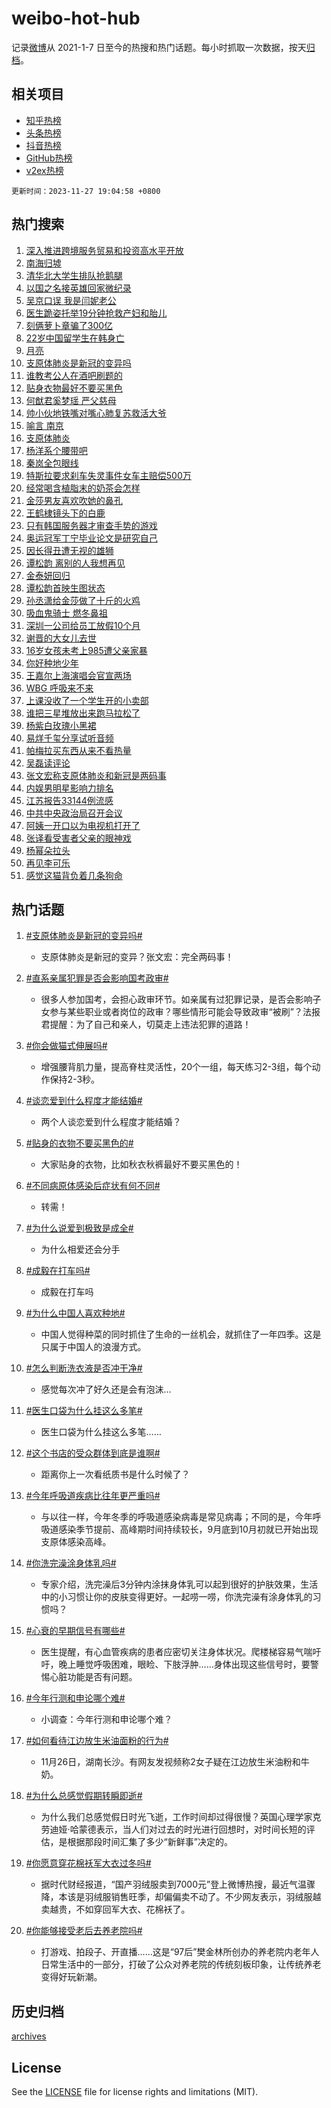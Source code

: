 # weibo-hot-hub

记录[微博](https://www.weibo.com)从 2021-1-7 日至今的热搜和热门话题。每小时抓取一次数据，按天[归档](archives)。

## 相关项目

- [知乎热榜](https://github.com/lonnyzhang423/zhihu-hot-hub)
- [头条热榜](https://github.com/lonnyzhang423/toutiao-hot-hub)
- [抖音热榜](https://github.com/lonnyzhang423/douyin-hot-hub)
- [GitHub热榜](https://github.com/lonnyzhang423/github-hot-hub)
- [v2ex热榜](https://github.com/lonnyzhang423/v2ex-hot-hub)


`更新时间：2023-11-27 19:04:58 +0800`

## 热门搜索

1. [深入推进跨境服务贸易和投资高水平开放](https://m.weibo.cn/search?containerid=100103type%3D1%26t%3D10%26q%3D%23%E6%B7%B1%E5%85%A5%E6%8E%A8%E8%BF%9B%E8%B7%A8%E5%A2%83%E6%9C%8D%E5%8A%A1%E8%B4%B8%E6%98%93%E5%92%8C%E6%8A%95%E8%B5%84%E9%AB%98%E6%B0%B4%E5%B9%B3%E5%BC%80%E6%94%BE%23&stream_entry_id=51&isnewpage=1&extparam=seat%3D1%26pos%3D0%26cate%3D10103%26dgr%3D0%26q%3D%2523%25E6%25B7%25B1%25E5%2585%25A5%25E6%258E%25A8%25E8%25BF%259B%25E8%25B7%25A8%25E5%25A2%2583%25E6%259C%258D%25E5%258A%25A1%25E8%25B4%25B8%25E6%2598%2593%25E5%2592%258C%25E6%258A%2595%25E8%25B5%2584%25E9%25AB%2598%25E6%25B0%25B4%25E5%25B9%25B3%25E5%25BC%2580%25E6%2594%25BE%2523%26stream_entry_id%3D51%26filter_type%3Drealtimehot%26c_type%3D51%26display_time%3D1701083096%26pre_seqid%3D1701083096650032177131)
1. [南海归墟](https://m.weibo.cn/search?containerid=100103type%3D1%26t%3D10%26q%3D%E5%8D%97%E6%B5%B7%E5%BD%92%E5%A2%9F&stream_entry_id=31&isnewpage=1&extparam=seat%3D1%26lcate%3D5001%26band_rank%3D1%26q%3D%25E5%258D%2597%25E6%25B5%25B7%25E5%25BD%2592%25E5%25A2%259F%26c_type%3D31%26pos%3D0%26cate%3D5001%26dgr%3D0%26flag%3D1%26stream_entry_id%3D31%26filter_type%3Drealtimehot%26realpos%3D1%26display_time%3D1701083096%26pre_seqid%3D1701083096650032177131)
1. [清华北大学生排队抢鹅腿](https://m.weibo.cn/search?containerid=100103type%3D1%26t%3D10%26q%3D%23%E6%B8%85%E5%8D%8E%E5%8C%97%E5%A4%A7%E5%AD%A6%E7%94%9F%E6%8E%92%E9%98%9F%E6%8A%A2%E9%B9%85%E8%85%BF%23&stream_entry_id=31&isnewpage=1&extparam=seat%3D1%26lcate%3D5001%26band_rank%3D2%26q%3D%2523%25E6%25B8%2585%25E5%258D%258E%25E5%258C%2597%25E5%25A4%25A7%25E5%25AD%25A6%25E7%2594%259F%25E6%258E%2592%25E9%2598%259F%25E6%258A%25A2%25E9%25B9%2585%25E8%2585%25BF%2523%26c_type%3D31%26pos%3D1%26cate%3D5001%26dgr%3D0%26flag%3D32768%26stream_entry_id%3D31%26filter_type%3Drealtimehot%26realpos%3D2%26display_time%3D1701083096%26pre_seqid%3D1701083096650032177131)
1. [以国之名接英雄回家微纪录](https://m.weibo.cn/search?containerid=100103type%3D1%26t%3D10%26q%3D%23%E4%BB%A5%E5%9B%BD%E4%B9%8B%E5%90%8D%E6%8E%A5%E8%8B%B1%E9%9B%84%E5%9B%9E%E5%AE%B6%E5%BE%AE%E7%BA%AA%E5%BD%95%23&stream_entry_id=31&isnewpage=1&extparam=seat%3D1%26lcate%3D5001%26band_rank%3D3%26q%3D%2523%25E4%25BB%25A5%25E5%259B%25BD%25E4%25B9%258B%25E5%2590%258D%25E6%258E%25A5%25E8%258B%25B1%25E9%259B%2584%25E5%259B%259E%25E5%25AE%25B6%25E5%25BE%25AE%25E7%25BA%25AA%25E5%25BD%2595%2523%26c_type%3D31%26pos%3D2%26cate%3D5001%26dgr%3D0%26flag%3D0%26stream_entry_id%3D31%26filter_type%3Drealtimehot%26realpos%3D3%26display_time%3D1701083096%26pre_seqid%3D1701083096650032177131)
1. [吴京口误 我是闫妮老公](https://m.weibo.cn/search?containerid=100103type%3D1%26t%3D10%26q%3D%E5%90%B4%E4%BA%AC%E5%8F%A3%E8%AF%AF+%E6%88%91%E6%98%AF%E9%97%AB%E5%A6%AE%E8%80%81%E5%85%AC&stream_entry_id=31&isnewpage=1&extparam=seat%3D1%26lcate%3D5001%26band_rank%3D4%26q%3D%25E5%2590%25B4%25E4%25BA%25AC%25E5%258F%25A3%25E8%25AF%25AF%2520%25E6%2588%2591%25E6%2598%25AF%25E9%2597%25AB%25E5%25A6%25AE%25E8%2580%2581%25E5%2585%25AC%26c_type%3D31%26pos%3D3%26cate%3D5001%26dgr%3D0%26flag%3D2%26stream_entry_id%3D31%26filter_type%3Drealtimehot%26realpos%3D4%26display_time%3D1701083096%26pre_seqid%3D1701083096650032177131)
1. [医生跪姿托举19分钟抢救产妇和胎儿](https://m.weibo.cn/search?containerid=100103type%3D1%26t%3D10%26q%3D%23%E5%8C%BB%E7%94%9F%E8%B7%AA%E5%A7%BF%E6%89%98%E4%B8%BE19%E5%88%86%E9%92%9F%E6%8A%A2%E6%95%91%E4%BA%A7%E5%A6%87%E5%92%8C%E8%83%8E%E5%84%BF%23&stream_entry_id=31&isnewpage=1&extparam=seat%3D1%26lcate%3D5001%26band_rank%3D5%26q%3D%2523%25E5%258C%25BB%25E7%2594%259F%25E8%25B7%25AA%25E5%25A7%25BF%25E6%2589%2598%25E4%25B8%25BE19%25E5%2588%2586%25E9%2592%259F%25E6%258A%25A2%25E6%2595%2591%25E4%25BA%25A7%25E5%25A6%2587%25E5%2592%258C%25E8%2583%258E%25E5%2584%25BF%2523%26c_type%3D31%26pos%3D4%26cate%3D5001%26dgr%3D0%26flag%3D32768%26stream_entry_id%3D31%26filter_type%3Drealtimehot%26realpos%3D5%26display_time%3D1701083096%26pre_seqid%3D1701083096650032177131)
1. [刻俩萝卜章骗了300亿](https://m.weibo.cn/search?containerid=100103type%3D1%26t%3D10%26q%3D%23%E5%88%BB%E4%BF%A9%E8%90%9D%E5%8D%9C%E7%AB%A0%E9%AA%97%E4%BA%86300%E4%BA%BF%23&stream_entry_id=31&isnewpage=1&extparam=seat%3D1%26lcate%3D5001%26band_rank%3D6%26q%3D%2523%25E5%2588%25BB%25E4%25BF%25A9%25E8%2590%259D%25E5%258D%259C%25E7%25AB%25A0%25E9%25AA%2597%25E4%25BA%2586300%25E4%25BA%25BF%2523%26c_type%3D31%26pos%3D5%26cate%3D5001%26dgr%3D0%26flag%3D1%26stream_entry_id%3D31%26filter_type%3Drealtimehot%26realpos%3D6%26display_time%3D1701083096%26pre_seqid%3D1701083096650032177131)
1. [22岁中国留学生在韩身亡](https://m.weibo.cn/search?containerid=100103type%3D1%26t%3D10%26q%3D%2322%E5%B2%81%E4%B8%AD%E5%9B%BD%E7%95%99%E5%AD%A6%E7%94%9F%E5%9C%A8%E9%9F%A9%E8%BA%AB%E4%BA%A1%23&stream_entry_id=31&isnewpage=1&extparam=seat%3D1%26lcate%3D5001%26band_rank%3D7%26q%3D%252322%25E5%25B2%2581%25E4%25B8%25AD%25E5%259B%25BD%25E7%2595%2599%25E5%25AD%25A6%25E7%2594%259F%25E5%259C%25A8%25E9%259F%25A9%25E8%25BA%25AB%25E4%25BA%25A1%2523%26c_type%3D31%26pos%3D6%26cate%3D5001%26dgr%3D0%26flag%3D1%26stream_entry_id%3D31%26filter_type%3Drealtimehot%26realpos%3D7%26display_time%3D1701083096%26pre_seqid%3D1701083096650032177131)
1. [月亮](https://m.weibo.cn/search?containerid=100103type%3D1%26t%3D10%26q%3D%E6%9C%88%E4%BA%AE&stream_entry_id=31&isnewpage=1&extparam=seat%3D1%26lcate%3D5001%26band_rank%3D8%26q%3D%25E6%259C%2588%25E4%25BA%25AE%26c_type%3D31%26pos%3D7%26cate%3D5001%26dgr%3D0%26flag%3D1%26stream_entry_id%3D31%26filter_type%3Drealtimehot%26realpos%3D8%26display_time%3D1701083096%26pre_seqid%3D1701083096650032177131)
1. [支原体肺炎是新冠的变异吗](https://m.weibo.cn/search?containerid=100103type%3D1%26t%3D10%26q%3D%23%E6%94%AF%E5%8E%9F%E4%BD%93%E8%82%BA%E7%82%8E%E6%98%AF%E6%96%B0%E5%86%A0%E7%9A%84%E5%8F%98%E5%BC%82%E5%90%97%23&stream_entry_id=31&isnewpage=1&extparam=seat%3D1%26lcate%3D5001%26band_rank%3D9%26q%3D%2523%25E6%2594%25AF%25E5%258E%259F%25E4%25BD%2593%25E8%2582%25BA%25E7%2582%258E%25E6%2598%25AF%25E6%2596%25B0%25E5%2586%25A0%25E7%259A%2584%25E5%258F%2598%25E5%25BC%2582%25E5%2590%2597%2523%26c_type%3D31%26pos%3D8%26cate%3D5001%26dgr%3D0%26flag%3D0%26stream_entry_id%3D31%26filter_type%3Drealtimehot%26realpos%3D9%26display_time%3D1701083096%26pre_seqid%3D1701083096650032177131)
1. [谁教考公人在酒吧刷题的](https://m.weibo.cn/search?containerid=100103type%3D1%26t%3D10%26q%3D%23%E8%B0%81%E6%95%99%E8%80%83%E5%85%AC%E4%BA%BA%E5%9C%A8%E9%85%92%E5%90%A7%E5%88%B7%E9%A2%98%E7%9A%84%23&stream_entry_id=31&isnewpage=1&extparam=seat%3D1%26lcate%3D5001%26band_rank%3D10%26q%3D%2523%25E8%25B0%2581%25E6%2595%2599%25E8%2580%2583%25E5%2585%25AC%25E4%25BA%25BA%25E5%259C%25A8%25E9%2585%2592%25E5%2590%25A7%25E5%2588%25B7%25E9%25A2%2598%25E7%259A%2584%2523%26c_type%3D31%26pos%3D9%26cate%3D5001%26dgr%3D0%26flag%3D0%26stream_entry_id%3D31%26filter_type%3Drealtimehot%26realpos%3D10%26display_time%3D1701083096%26pre_seqid%3D1701083096650032177131)
1. [贴身衣物最好不要买黑色](https://m.weibo.cn/search?containerid=100103type%3D1%26t%3D10%26q%3D%E8%B4%B4%E8%BA%AB%E8%A1%A3%E7%89%A9%E6%9C%80%E5%A5%BD%E4%B8%8D%E8%A6%81%E4%B9%B0%E9%BB%91%E8%89%B2&stream_entry_id=31&isnewpage=1&extparam=seat%3D1%26lcate%3D5001%26band_rank%3D11%26q%3D%25E8%25B4%25B4%25E8%25BA%25AB%25E8%25A1%25A3%25E7%2589%25A9%25E6%259C%2580%25E5%25A5%25BD%25E4%25B8%258D%25E8%25A6%2581%25E4%25B9%25B0%25E9%25BB%2591%25E8%2589%25B2%26c_type%3D31%26pos%3D10%26cate%3D5001%26dgr%3D0%26flag%3D2%26stream_entry_id%3D31%26filter_type%3Drealtimehot%26realpos%3D11%26display_time%3D1701083096%26pre_seqid%3D1701083096650032177131)
1. [何猷君奚梦瑶 严父慈母](https://m.weibo.cn/search?containerid=100103type%3D1%26t%3D10%26q%3D%E4%BD%95%E7%8C%B7%E5%90%9B%E5%A5%9A%E6%A2%A6%E7%91%B6+%E4%B8%A5%E7%88%B6%E6%85%88%E6%AF%8D&stream_entry_id=31&isnewpage=1&extparam=seat%3D1%26lcate%3D5001%26band_rank%3D12%26q%3D%25E4%25BD%2595%25E7%258C%25B7%25E5%2590%259B%25E5%25A5%259A%25E6%25A2%25A6%25E7%2591%25B6%2520%25E4%25B8%25A5%25E7%2588%25B6%25E6%2585%2588%25E6%25AF%258D%26c_type%3D31%26pos%3D11%26cate%3D5001%26dgr%3D0%26flag%3D1%26stream_entry_id%3D31%26filter_type%3Drealtimehot%26realpos%3D12%26display_time%3D1701083096%26pre_seqid%3D1701083096650032177131)
1. [帅小伙地铁嘴对嘴心肺复苏救活大爷](https://m.weibo.cn/search?containerid=100103type%3D1%26t%3D10%26q%3D%23%E5%B8%85%E5%B0%8F%E4%BC%99%E5%9C%B0%E9%93%81%E5%98%B4%E5%AF%B9%E5%98%B4%E5%BF%83%E8%82%BA%E5%A4%8D%E8%8B%8F%E6%95%91%E6%B4%BB%E5%A4%A7%E7%88%B7%23&stream_entry_id=31&isnewpage=1&extparam=seat%3D1%26lcate%3D5001%26band_rank%3D13%26q%3D%2523%25E5%25B8%2585%25E5%25B0%258F%25E4%25BC%2599%25E5%259C%25B0%25E9%2593%2581%25E5%2598%25B4%25E5%25AF%25B9%25E5%2598%25B4%25E5%25BF%2583%25E8%2582%25BA%25E5%25A4%258D%25E8%258B%258F%25E6%2595%2591%25E6%25B4%25BB%25E5%25A4%25A7%25E7%2588%25B7%2523%26c_type%3D31%26pos%3D12%26cate%3D5001%26dgr%3D0%26flag%3D32768%26stream_entry_id%3D31%26filter_type%3Drealtimehot%26realpos%3D13%26display_time%3D1701083096%26pre_seqid%3D1701083096650032177131)
1. [喻言 南京](https://m.weibo.cn/search?containerid=100103type%3D1%26t%3D10%26q%3D%E5%96%BB%E8%A8%80+%E5%8D%97%E4%BA%AC&stream_entry_id=31&isnewpage=1&extparam=seat%3D1%26lcate%3D5001%26band_rank%3D14%26q%3D%25E5%2596%25BB%25E8%25A8%2580%2520%25E5%258D%2597%25E4%25BA%25AC%26c_type%3D31%26pos%3D13%26cate%3D5001%26dgr%3D0%26flag%3D1%26stream_entry_id%3D31%26filter_type%3Drealtimehot%26realpos%3D14%26display_time%3D1701083096%26pre_seqid%3D1701083096650032177131)
1. [支原体肺炎](https://m.weibo.cn/search?containerid=100103type%3D1%26t%3D10%26q%3D%E6%94%AF%E5%8E%9F%E4%BD%93%E8%82%BA%E7%82%8E&stream_entry_id=31&isnewpage=1&extparam=seat%3D1%26lcate%3D5001%26band_rank%3D15%26q%3D%25E6%2594%25AF%25E5%258E%259F%25E4%25BD%2593%25E8%2582%25BA%25E7%2582%258E%26c_type%3D31%26pos%3D14%26cate%3D5001%26dgr%3D0%26flag%3D1%26stream_entry_id%3D31%26filter_type%3Drealtimehot%26realpos%3D15%26display_time%3D1701083096%26pre_seqid%3D1701083096650032177131)
1. [杨洋系个腰带吧](https://m.weibo.cn/search?containerid=100103type%3D1%26t%3D10%26q%3D%23%E6%9D%A8%E6%B4%8B%E7%B3%BB%E4%B8%AA%E8%85%B0%E5%B8%A6%E5%90%A7%23&stream_entry_id=31&isnewpage=1&extparam=seat%3D1%26lcate%3D5001%26band_rank%3D16%26q%3D%2523%25E6%259D%25A8%25E6%25B4%258B%25E7%25B3%25BB%25E4%25B8%25AA%25E8%2585%25B0%25E5%25B8%25A6%25E5%2590%25A7%2523%26c_type%3D31%26pos%3D15%26cate%3D5001%26dgr%3D0%26flag%3D1%26stream_entry_id%3D31%26filter_type%3Drealtimehot%26realpos%3D16%26display_time%3D1701083096%26pre_seqid%3D1701083096650032177131)
1. [秦岚全包眼线](https://m.weibo.cn/search?containerid=100103type%3D1%26t%3D10%26q%3D%23%E7%A7%A6%E5%B2%9A%E5%85%A8%E5%8C%85%E7%9C%BC%E7%BA%BF%23&stream_entry_id=31&isnewpage=1&extparam=seat%3D1%26lcate%3D5001%26band_rank%3D17%26q%3D%2523%25E7%25A7%25A6%25E5%25B2%259A%25E5%2585%25A8%25E5%258C%2585%25E7%259C%25BC%25E7%25BA%25BF%2523%26c_type%3D31%26pos%3D16%26cate%3D5001%26dgr%3D0%26flag%3D1%26stream_entry_id%3D31%26filter_type%3Drealtimehot%26realpos%3D17%26display_time%3D1701083096%26pre_seqid%3D1701083096650032177131)
1. [特斯拉要求刹车失灵事件女车主赔偿500万](https://m.weibo.cn/search?containerid=100103type%3D1%26t%3D10%26q%3D%23%E7%89%B9%E6%96%AF%E6%8B%89%E8%A6%81%E6%B1%82%E5%88%B9%E8%BD%A6%E5%A4%B1%E7%81%B5%E4%BA%8B%E4%BB%B6%E5%A5%B3%E8%BD%A6%E4%B8%BB%E8%B5%94%E5%81%BF500%E4%B8%87%23&stream_entry_id=31&isnewpage=1&extparam=seat%3D1%26lcate%3D5001%26band_rank%3D18%26q%3D%2523%25E7%2589%25B9%25E6%2596%25AF%25E6%258B%2589%25E8%25A6%2581%25E6%25B1%2582%25E5%2588%25B9%25E8%25BD%25A6%25E5%25A4%25B1%25E7%2581%25B5%25E4%25BA%258B%25E4%25BB%25B6%25E5%25A5%25B3%25E8%25BD%25A6%25E4%25B8%25BB%25E8%25B5%2594%25E5%2581%25BF500%25E4%25B8%2587%2523%26c_type%3D31%26pos%3D17%26cate%3D5001%26dgr%3D0%26flag%3D2%26stream_entry_id%3D31%26filter_type%3Drealtimehot%26realpos%3D18%26display_time%3D1701083096%26pre_seqid%3D1701083096650032177131)
1. [经常喝含植脂末的奶茶会怎样](https://m.weibo.cn/search?containerid=100103type%3D1%26t%3D10%26q%3D%23%E7%BB%8F%E5%B8%B8%E5%96%9D%E5%90%AB%E6%A4%8D%E8%84%82%E6%9C%AB%E7%9A%84%E5%A5%B6%E8%8C%B6%E4%BC%9A%E6%80%8E%E6%A0%B7%23&stream_entry_id=31&isnewpage=1&extparam=seat%3D1%26lcate%3D5001%26band_rank%3D19%26q%3D%2523%25E7%25BB%258F%25E5%25B8%25B8%25E5%2596%259D%25E5%2590%25AB%25E6%25A4%258D%25E8%2584%2582%25E6%259C%25AB%25E7%259A%2584%25E5%25A5%25B6%25E8%258C%25B6%25E4%25BC%259A%25E6%2580%258E%25E6%25A0%25B7%2523%26c_type%3D31%26pos%3D18%26cate%3D5001%26dgr%3D0%26flag%3D0%26stream_entry_id%3D31%26filter_type%3Drealtimehot%26realpos%3D19%26display_time%3D1701083096%26pre_seqid%3D1701083096650032177131)
1. [金莎男友喜欢吹她的鼻孔](https://m.weibo.cn/search?containerid=100103type%3D1%26t%3D10%26q%3D%E9%87%91%E8%8E%8E%E7%94%B7%E5%8F%8B%E5%96%9C%E6%AC%A2%E5%90%B9%E5%A5%B9%E7%9A%84%E9%BC%BB%E5%AD%94&stream_entry_id=31&isnewpage=1&extparam=seat%3D1%26lcate%3D5001%26band_rank%3D20%26q%3D%25E9%2587%2591%25E8%258E%258E%25E7%2594%25B7%25E5%258F%258B%25E5%2596%259C%25E6%25AC%25A2%25E5%2590%25B9%25E5%25A5%25B9%25E7%259A%2584%25E9%25BC%25BB%25E5%25AD%2594%26c_type%3D31%26pos%3D19%26cate%3D5001%26dgr%3D0%26flag%3D2%26stream_entry_id%3D31%26filter_type%3Drealtimehot%26realpos%3D20%26display_time%3D1701083096%26pre_seqid%3D1701083096650032177131)
1. [王鹤棣镜头下的白鹿](https://m.weibo.cn/search?containerid=100103type%3D1%26t%3D10%26q%3D%23%E7%8E%8B%E9%B9%A4%E6%A3%A3%E9%95%9C%E5%A4%B4%E4%B8%8B%E7%9A%84%E7%99%BD%E9%B9%BF%23&stream_entry_id=31&isnewpage=1&extparam=seat%3D1%26lcate%3D5001%26band_rank%3D21%26q%3D%2523%25E7%258E%258B%25E9%25B9%25A4%25E6%25A3%25A3%25E9%2595%259C%25E5%25A4%25B4%25E4%25B8%258B%25E7%259A%2584%25E7%2599%25BD%25E9%25B9%25BF%2523%26c_type%3D31%26pos%3D20%26cate%3D5001%26dgr%3D0%26flag%3D1%26stream_entry_id%3D31%26filter_type%3Drealtimehot%26realpos%3D21%26display_time%3D1701083096%26pre_seqid%3D1701083096650032177131)
1. [只有韩国服务器才审查手势的游戏](https://m.weibo.cn/search?containerid=100103type%3D1%26t%3D10%26q%3D%E5%8F%AA%E6%9C%89%E9%9F%A9%E5%9B%BD%E6%9C%8D%E5%8A%A1%E5%99%A8%E6%89%8D%E5%AE%A1%E6%9F%A5%E6%89%8B%E5%8A%BF%E7%9A%84%E6%B8%B8%E6%88%8F&stream_entry_id=31&isnewpage=1&extparam=seat%3D1%26lcate%3D5001%26band_rank%3D22%26q%3D%25E5%258F%25AA%25E6%259C%2589%25E9%259F%25A9%25E5%259B%25BD%25E6%259C%258D%25E5%258A%25A1%25E5%2599%25A8%25E6%2589%258D%25E5%25AE%25A1%25E6%259F%25A5%25E6%2589%258B%25E5%258A%25BF%25E7%259A%2584%25E6%25B8%25B8%25E6%2588%258F%26c_type%3D31%26pos%3D21%26cate%3D5001%26dgr%3D0%26flag%3D1%26stream_entry_id%3D31%26filter_type%3Drealtimehot%26realpos%3D22%26display_time%3D1701083096%26pre_seqid%3D1701083096650032177131)
1. [奥运冠军丁宁毕业论文是研究自己](https://m.weibo.cn/search?containerid=100103type%3D1%26t%3D10%26q%3D%23%E5%A5%A5%E8%BF%90%E5%86%A0%E5%86%9B%E4%B8%81%E5%AE%81%E6%AF%95%E4%B8%9A%E8%AE%BA%E6%96%87%E6%98%AF%E7%A0%94%E7%A9%B6%E8%87%AA%E5%B7%B1%23&stream_entry_id=31&isnewpage=1&extparam=seat%3D1%26lcate%3D5001%26band_rank%3D23%26q%3D%2523%25E5%25A5%25A5%25E8%25BF%2590%25E5%2586%25A0%25E5%2586%259B%25E4%25B8%2581%25E5%25AE%2581%25E6%25AF%2595%25E4%25B8%259A%25E8%25AE%25BA%25E6%2596%2587%25E6%2598%25AF%25E7%25A0%2594%25E7%25A9%25B6%25E8%2587%25AA%25E5%25B7%25B1%2523%26c_type%3D31%26pos%3D22%26cate%3D5001%26dgr%3D0%26flag%3D0%26stream_entry_id%3D31%26filter_type%3Drealtimehot%26realpos%3D23%26display_time%3D1701083096%26pre_seqid%3D1701083096650032177131)
1. [因长得丑遭无视的雄狮](https://m.weibo.cn/search?containerid=100103type%3D1%26t%3D10%26q%3D%E5%9B%A0%E9%95%BF%E5%BE%97%E4%B8%91%E9%81%AD%E6%97%A0%E8%A7%86%E7%9A%84%E9%9B%84%E7%8B%AE&stream_entry_id=31&isnewpage=1&extparam=seat%3D1%26lcate%3D5001%26band_rank%3D24%26q%3D%25E5%259B%25A0%25E9%2595%25BF%25E5%25BE%2597%25E4%25B8%2591%25E9%2581%25AD%25E6%2597%25A0%25E8%25A7%2586%25E7%259A%2584%25E9%259B%2584%25E7%258B%25AE%26c_type%3D31%26pos%3D23%26cate%3D5001%26dgr%3D0%26flag%3D1%26stream_entry_id%3D31%26filter_type%3Drealtimehot%26realpos%3D24%26display_time%3D1701083096%26pre_seqid%3D1701083096650032177131)
1. [谭松韵 离别的人我想再见](https://m.weibo.cn/search?containerid=100103type%3D1%26t%3D10%26q%3D%E8%B0%AD%E6%9D%BE%E9%9F%B5+%E7%A6%BB%E5%88%AB%E7%9A%84%E4%BA%BA%E6%88%91%E6%83%B3%E5%86%8D%E8%A7%81&stream_entry_id=31&isnewpage=1&extparam=seat%3D1%26lcate%3D5001%26band_rank%3D25%26q%3D%25E8%25B0%25AD%25E6%259D%25BE%25E9%259F%25B5%2520%25E7%25A6%25BB%25E5%2588%25AB%25E7%259A%2584%25E4%25BA%25BA%25E6%2588%2591%25E6%2583%25B3%25E5%2586%258D%25E8%25A7%2581%26c_type%3D31%26pos%3D24%26cate%3D5001%26dgr%3D0%26flag%3D1%26stream_entry_id%3D31%26filter_type%3Drealtimehot%26realpos%3D25%26display_time%3D1701083096%26pre_seqid%3D1701083096650032177131)
1. [金泰妍回归](https://m.weibo.cn/search?containerid=100103type%3D1%26t%3D10%26q%3D%E9%87%91%E6%B3%B0%E5%A6%8D%E5%9B%9E%E5%BD%92&stream_entry_id=31&isnewpage=1&extparam=seat%3D1%26lcate%3D5001%26band_rank%3D26%26q%3D%25E9%2587%2591%25E6%25B3%25B0%25E5%25A6%258D%25E5%259B%259E%25E5%25BD%2592%26c_type%3D31%26pos%3D25%26cate%3D5001%26dgr%3D0%26flag%3D0%26stream_entry_id%3D31%26filter_type%3Drealtimehot%26realpos%3D26%26display_time%3D1701083096%26pre_seqid%3D1701083096650032177131)
1. [谭松韵首映生图状态](https://m.weibo.cn/search?containerid=100103type%3D1%26t%3D10%26q%3D%23%E8%B0%AD%E6%9D%BE%E9%9F%B5%E9%A6%96%E6%98%A0%E7%94%9F%E5%9B%BE%E7%8A%B6%E6%80%81%23&stream_entry_id=31&isnewpage=1&extparam=seat%3D1%26lcate%3D5001%26dgr%3D0%26flag%3D0%26q%3D%2523%25E8%25B0%25AD%25E6%259D%25BE%25E9%259F%25B5%25E9%25A6%2596%25E6%2598%25A0%25E7%2594%259F%25E5%259B%25BE%25E7%258A%25B6%25E6%2580%2581%2523%26c_type%3D31%26pos%3D26%26adid%3D212565%26cate%3D5001%26band_rank%3D27%26stream_entry_id%3D31%26filter_type%3Drealtimehot%26realpos%3D27%26display_time%3D1701083096%26pre_seqid%3D1701083096650032177131)
1. [孙丞潇给金莎做了十斤的火鸡](https://m.weibo.cn/search?containerid=100103type%3D1%26t%3D10%26q%3D%E5%AD%99%E4%B8%9E%E6%BD%87%E7%BB%99%E9%87%91%E8%8E%8E%E5%81%9A%E4%BA%86%E5%8D%81%E6%96%A4%E7%9A%84%E7%81%AB%E9%B8%A1&stream_entry_id=31&isnewpage=1&extparam=seat%3D1%26lcate%3D5001%26band_rank%3D28%26q%3D%25E5%25AD%2599%25E4%25B8%259E%25E6%25BD%2587%25E7%25BB%2599%25E9%2587%2591%25E8%258E%258E%25E5%2581%259A%25E4%25BA%2586%25E5%258D%2581%25E6%2596%25A4%25E7%259A%2584%25E7%2581%25AB%25E9%25B8%25A1%26c_type%3D31%26pos%3D27%26cate%3D5001%26dgr%3D0%26flag%3D1%26stream_entry_id%3D31%26filter_type%3Drealtimehot%26realpos%3D28%26display_time%3D1701083096%26pre_seqid%3D1701083096650032177131)
1. [吸血鬼骑士 燃冬鼻祖](https://m.weibo.cn/search?containerid=100103type%3D1%26t%3D10%26q%3D%E5%90%B8%E8%A1%80%E9%AC%BC%E9%AA%91%E5%A3%AB+%E7%87%83%E5%86%AC%E9%BC%BB%E7%A5%96&stream_entry_id=31&isnewpage=1&extparam=seat%3D1%26lcate%3D5001%26band_rank%3D29%26q%3D%25E5%2590%25B8%25E8%25A1%2580%25E9%25AC%25BC%25E9%25AA%2591%25E5%25A3%25AB%2520%25E7%2587%2583%25E5%2586%25AC%25E9%25BC%25BB%25E7%25A5%2596%26c_type%3D31%26pos%3D28%26cate%3D5001%26dgr%3D0%26flag%3D1%26stream_entry_id%3D31%26filter_type%3Drealtimehot%26realpos%3D29%26display_time%3D1701083096%26pre_seqid%3D1701083096650032177131)
1. [深圳一公司给员工放假10个月](https://m.weibo.cn/search?containerid=100103type%3D1%26t%3D10%26q%3D%23%E6%B7%B1%E5%9C%B3%E4%B8%80%E5%85%AC%E5%8F%B8%E7%BB%99%E5%91%98%E5%B7%A5%E6%94%BE%E5%81%8710%E4%B8%AA%E6%9C%88%23&stream_entry_id=31&isnewpage=1&extparam=seat%3D1%26lcate%3D5001%26band_rank%3D30%26q%3D%2523%25E6%25B7%25B1%25E5%259C%25B3%25E4%25B8%2580%25E5%2585%25AC%25E5%258F%25B8%25E7%25BB%2599%25E5%2591%2598%25E5%25B7%25A5%25E6%2594%25BE%25E5%2581%258710%25E4%25B8%25AA%25E6%259C%2588%2523%26c_type%3D31%26pos%3D29%26cate%3D5001%26dgr%3D0%26flag%3D1%26stream_entry_id%3D31%26filter_type%3Drealtimehot%26realpos%3D30%26display_time%3D1701083096%26pre_seqid%3D1701083096650032177131)
1. [谢晋的大女儿去世](https://m.weibo.cn/search?containerid=100103type%3D1%26t%3D10%26q%3D%23%E8%B0%A2%E6%99%8B%E7%9A%84%E5%A4%A7%E5%A5%B3%E5%84%BF%E5%8E%BB%E4%B8%96%23&stream_entry_id=31&isnewpage=1&extparam=seat%3D1%26lcate%3D5001%26band_rank%3D31%26q%3D%2523%25E8%25B0%25A2%25E6%2599%258B%25E7%259A%2584%25E5%25A4%25A7%25E5%25A5%25B3%25E5%2584%25BF%25E5%258E%25BB%25E4%25B8%2596%2523%26c_type%3D31%26pos%3D30%26cate%3D5001%26dgr%3D0%26flag%3D0%26stream_entry_id%3D31%26filter_type%3Drealtimehot%26realpos%3D31%26display_time%3D1701083096%26pre_seqid%3D1701083096650032177131)
1. [16岁女孩未考上985遭父亲家暴](https://m.weibo.cn/search?containerid=100103type%3D1%26t%3D10%26q%3D%2316%E5%B2%81%E5%A5%B3%E5%AD%A9%E6%9C%AA%E8%80%83%E4%B8%8A985%E9%81%AD%E7%88%B6%E4%BA%B2%E5%AE%B6%E6%9A%B4%23&stream_entry_id=31&isnewpage=1&extparam=seat%3D1%26lcate%3D5001%26band_rank%3D32%26q%3D%252316%25E5%25B2%2581%25E5%25A5%25B3%25E5%25AD%25A9%25E6%259C%25AA%25E8%2580%2583%25E4%25B8%258A985%25E9%2581%25AD%25E7%2588%25B6%25E4%25BA%25B2%25E5%25AE%25B6%25E6%259A%25B4%2523%26c_type%3D31%26pos%3D31%26cate%3D5001%26dgr%3D0%26flag%3D0%26stream_entry_id%3D31%26filter_type%3Drealtimehot%26realpos%3D32%26display_time%3D1701083096%26pre_seqid%3D1701083096650032177131)
1. [你好种地少年](https://m.weibo.cn/search?containerid=100103type%3D1%26t%3D10%26q%3D%E4%BD%A0%E5%A5%BD%E7%A7%8D%E5%9C%B0%E5%B0%91%E5%B9%B4&stream_entry_id=31&isnewpage=1&extparam=seat%3D1%26lcate%3D5001%26band_rank%3D33%26q%3D%25E4%25BD%25A0%25E5%25A5%25BD%25E7%25A7%258D%25E5%259C%25B0%25E5%25B0%2591%25E5%25B9%25B4%26c_type%3D31%26pos%3D32%26cate%3D5001%26dgr%3D0%26flag%3D1%26stream_entry_id%3D31%26filter_type%3Drealtimehot%26realpos%3D33%26display_time%3D1701083096%26pre_seqid%3D1701083096650032177131)
1. [王嘉尔上海演唱会官宣两场](https://m.weibo.cn/search?containerid=100103type%3D1%26t%3D10%26q%3D%23%E7%8E%8B%E5%98%89%E5%B0%94%E4%B8%8A%E6%B5%B7%E6%BC%94%E5%94%B1%E4%BC%9A%E5%AE%98%E5%AE%A3%E4%B8%A4%E5%9C%BA%23&stream_entry_id=31&isnewpage=1&extparam=seat%3D1%26lcate%3D5001%26band_rank%3D34%26q%3D%2523%25E7%258E%258B%25E5%2598%2589%25E5%25B0%2594%25E4%25B8%258A%25E6%25B5%25B7%25E6%25BC%2594%25E5%2594%25B1%25E4%25BC%259A%25E5%25AE%2598%25E5%25AE%25A3%25E4%25B8%25A4%25E5%259C%25BA%2523%26c_type%3D31%26pos%3D33%26cate%3D5001%26dgr%3D0%26flag%3D1%26stream_entry_id%3D31%26filter_type%3Drealtimehot%26realpos%3D34%26display_time%3D1701083096%26pre_seqid%3D1701083096650032177131)
1. [WBG 呼吸来不来](https://m.weibo.cn/search?containerid=100103type%3D1%26t%3D10%26q%3DWBG+%E5%91%BC%E5%90%B8%E6%9D%A5%E4%B8%8D%E6%9D%A5&stream_entry_id=31&isnewpage=1&extparam=seat%3D1%26lcate%3D5001%26band_rank%3D35%26q%3DWBG%2520%25E5%2591%25BC%25E5%2590%25B8%25E6%259D%25A5%25E4%25B8%258D%25E6%259D%25A5%26c_type%3D31%26pos%3D34%26cate%3D5001%26dgr%3D0%26flag%3D0%26stream_entry_id%3D31%26filter_type%3Drealtimehot%26realpos%3D35%26display_time%3D1701083096%26pre_seqid%3D1701083096650032177131)
1. [上课没收了一个学生开的小卖部](https://m.weibo.cn/search?containerid=100103type%3D1%26t%3D10%26q%3D%E4%B8%8A%E8%AF%BE%E6%B2%A1%E6%94%B6%E4%BA%86%E4%B8%80%E4%B8%AA%E5%AD%A6%E7%94%9F%E5%BC%80%E7%9A%84%E5%B0%8F%E5%8D%96%E9%83%A8&stream_entry_id=31&isnewpage=1&extparam=seat%3D1%26lcate%3D5001%26band_rank%3D36%26q%3D%25E4%25B8%258A%25E8%25AF%25BE%25E6%25B2%25A1%25E6%2594%25B6%25E4%25BA%2586%25E4%25B8%2580%25E4%25B8%25AA%25E5%25AD%25A6%25E7%2594%259F%25E5%25BC%2580%25E7%259A%2584%25E5%25B0%258F%25E5%258D%2596%25E9%2583%25A8%26c_type%3D31%26pos%3D35%26cate%3D5001%26dgr%3D0%26flag%3D1%26stream_entry_id%3D31%26filter_type%3Drealtimehot%26realpos%3D36%26display_time%3D1701083096%26pre_seqid%3D1701083096650032177131)
1. [谁把三星堆放出来跑马拉松了](https://m.weibo.cn/search?containerid=100103type%3D1%26t%3D10%26q%3D%23%E8%B0%81%E6%8A%8A%E4%B8%89%E6%98%9F%E5%A0%86%E6%94%BE%E5%87%BA%E6%9D%A5%E8%B7%91%E9%A9%AC%E6%8B%89%E6%9D%BE%E4%BA%86%23&stream_entry_id=31&isnewpage=1&extparam=seat%3D1%26lcate%3D5001%26band_rank%3D37%26q%3D%2523%25E8%25B0%2581%25E6%258A%258A%25E4%25B8%2589%25E6%2598%259F%25E5%25A0%2586%25E6%2594%25BE%25E5%2587%25BA%25E6%259D%25A5%25E8%25B7%2591%25E9%25A9%25AC%25E6%258B%2589%25E6%259D%25BE%25E4%25BA%2586%2523%26c_type%3D31%26pos%3D36%26cate%3D5001%26dgr%3D0%26flag%3D0%26stream_entry_id%3D31%26filter_type%3Drealtimehot%26realpos%3D37%26display_time%3D1701083096%26pre_seqid%3D1701083096650032177131)
1. [杨紫白玫瑰小黑裙](https://m.weibo.cn/search?containerid=100103type%3D1%26t%3D10%26q%3D%23%E6%9D%A8%E7%B4%AB%E7%99%BD%E7%8E%AB%E7%91%B0%E5%B0%8F%E9%BB%91%E8%A3%99%23&stream_entry_id=31&isnewpage=1&extparam=seat%3D1%26lcate%3D5001%26band_rank%3D38%26q%3D%2523%25E6%259D%25A8%25E7%25B4%25AB%25E7%2599%25BD%25E7%258E%25AB%25E7%2591%25B0%25E5%25B0%258F%25E9%25BB%2591%25E8%25A3%2599%2523%26c_type%3D31%26pos%3D37%26cate%3D5001%26dgr%3D0%26flag%3D0%26stream_entry_id%3D31%26filter_type%3Drealtimehot%26realpos%3D38%26display_time%3D1701083096%26pre_seqid%3D1701083096650032177131)
1. [易烊千玺分享试听音频](https://m.weibo.cn/search?containerid=100103type%3D1%26t%3D10%26q%3D%23%E6%98%93%E7%83%8A%E5%8D%83%E7%8E%BA%E5%88%86%E4%BA%AB%E8%AF%95%E5%90%AC%E9%9F%B3%E9%A2%91%23&stream_entry_id=31&isnewpage=1&extparam=seat%3D1%26lcate%3D5001%26band_rank%3D39%26q%3D%2523%25E6%2598%2593%25E7%2583%258A%25E5%258D%2583%25E7%258E%25BA%25E5%2588%2586%25E4%25BA%25AB%25E8%25AF%2595%25E5%2590%25AC%25E9%259F%25B3%25E9%25A2%2591%2523%26c_type%3D31%26pos%3D38%26cate%3D5001%26dgr%3D0%26flag%3D0%26stream_entry_id%3D31%26filter_type%3Drealtimehot%26realpos%3D39%26display_time%3D1701083096%26pre_seqid%3D1701083096650032177131)
1. [帕梅拉买东西从来不看热量](https://m.weibo.cn/search?containerid=100103type%3D1%26t%3D10%26q%3D%23%E5%B8%95%E6%A2%85%E6%8B%89%E4%B9%B0%E4%B8%9C%E8%A5%BF%E4%BB%8E%E6%9D%A5%E4%B8%8D%E7%9C%8B%E7%83%AD%E9%87%8F%23&stream_entry_id=31&isnewpage=1&extparam=seat%3D1%26lcate%3D5001%26band_rank%3D40%26q%3D%2523%25E5%25B8%2595%25E6%25A2%2585%25E6%258B%2589%25E4%25B9%25B0%25E4%25B8%259C%25E8%25A5%25BF%25E4%25BB%258E%25E6%259D%25A5%25E4%25B8%258D%25E7%259C%258B%25E7%2583%25AD%25E9%2587%258F%2523%26c_type%3D31%26pos%3D39%26cate%3D5001%26dgr%3D0%26flag%3D0%26stream_entry_id%3D31%26filter_type%3Drealtimehot%26realpos%3D40%26display_time%3D1701083096%26pre_seqid%3D1701083096650032177131)
1. [吴磊读评论](https://m.weibo.cn/search?containerid=100103type%3D1%26t%3D10%26q%3D%E5%90%B4%E7%A3%8A%E8%AF%BB%E8%AF%84%E8%AE%BA&stream_entry_id=31&isnewpage=1&extparam=seat%3D1%26lcate%3D5001%26band_rank%3D41%26q%3D%25E5%2590%25B4%25E7%25A3%258A%25E8%25AF%25BB%25E8%25AF%2584%25E8%25AE%25BA%26c_type%3D31%26pos%3D40%26cate%3D5001%26dgr%3D0%26flag%3D1%26stream_entry_id%3D31%26filter_type%3Drealtimehot%26realpos%3D41%26display_time%3D1701083096%26pre_seqid%3D1701083096650032177131)
1. [张文宏称支原体肺炎和新冠是两码事](https://m.weibo.cn/search?containerid=100103type%3D1%26t%3D10%26q%3D%23%E5%BC%A0%E6%96%87%E5%AE%8F%E7%A7%B0%E6%94%AF%E5%8E%9F%E4%BD%93%E8%82%BA%E7%82%8E%E5%92%8C%E6%96%B0%E5%86%A0%E6%98%AF%E4%B8%A4%E7%A0%81%E4%BA%8B%23&stream_entry_id=31&isnewpage=1&extparam=seat%3D1%26lcate%3D5001%26band_rank%3D42%26q%3D%2523%25E5%25BC%25A0%25E6%2596%2587%25E5%25AE%258F%25E7%25A7%25B0%25E6%2594%25AF%25E5%258E%259F%25E4%25BD%2593%25E8%2582%25BA%25E7%2582%258E%25E5%2592%258C%25E6%2596%25B0%25E5%2586%25A0%25E6%2598%25AF%25E4%25B8%25A4%25E7%25A0%2581%25E4%25BA%258B%2523%26c_type%3D31%26pos%3D41%26cate%3D5001%26dgr%3D0%26flag%3D0%26stream_entry_id%3D31%26filter_type%3Drealtimehot%26realpos%3D42%26display_time%3D1701083096%26pre_seqid%3D1701083096650032177131)
1. [内娱男明星影响力排名](https://m.weibo.cn/search?containerid=100103type%3D1%26t%3D10%26q%3D%23%E5%86%85%E5%A8%B1%E7%94%B7%E6%98%8E%E6%98%9F%E5%BD%B1%E5%93%8D%E5%8A%9B%E6%8E%92%E5%90%8D%23&stream_entry_id=31&isnewpage=1&extparam=seat%3D1%26lcate%3D5001%26band_rank%3D43%26q%3D%2523%25E5%2586%2585%25E5%25A8%25B1%25E7%2594%25B7%25E6%2598%258E%25E6%2598%259F%25E5%25BD%25B1%25E5%2593%258D%25E5%258A%259B%25E6%258E%2592%25E5%2590%258D%2523%26c_type%3D31%26pos%3D42%26cate%3D5001%26dgr%3D0%26flag%3D0%26stream_entry_id%3D31%26filter_type%3Drealtimehot%26realpos%3D43%26display_time%3D1701083096%26pre_seqid%3D1701083096650032177131)
1. [江苏报告33144例流感](https://m.weibo.cn/search?containerid=100103type%3D1%26t%3D10%26q%3D%23%E6%B1%9F%E8%8B%8F%E6%8A%A5%E5%91%8A33144%E4%BE%8B%E6%B5%81%E6%84%9F%23&stream_entry_id=31&isnewpage=1&extparam=seat%3D1%26lcate%3D5001%26band_rank%3D44%26q%3D%2523%25E6%25B1%259F%25E8%258B%258F%25E6%258A%25A5%25E5%2591%258A33144%25E4%25BE%258B%25E6%25B5%2581%25E6%2584%259F%2523%26c_type%3D31%26pos%3D43%26cate%3D5001%26dgr%3D0%26flag%3D0%26stream_entry_id%3D31%26filter_type%3Drealtimehot%26realpos%3D44%26display_time%3D1701083096%26pre_seqid%3D1701083096650032177131)
1. [中共中央政治局召开会议](https://m.weibo.cn/search?containerid=100103type%3D1%26t%3D10%26q%3D%23%E4%B8%AD%E5%85%B1%E4%B8%AD%E5%A4%AE%E6%94%BF%E6%B2%BB%E5%B1%80%E5%8F%AC%E5%BC%80%E4%BC%9A%E8%AE%AE%23&stream_entry_id=31&isnewpage=1&extparam=seat%3D1%26lcate%3D5001%26band_rank%3D45%26q%3D%2523%25E4%25B8%25AD%25E5%2585%25B1%25E4%25B8%25AD%25E5%25A4%25AE%25E6%2594%25BF%25E6%25B2%25BB%25E5%25B1%2580%25E5%258F%25AC%25E5%25BC%2580%25E4%25BC%259A%25E8%25AE%25AE%2523%26c_type%3D31%26pos%3D44%26cate%3D5001%26dgr%3D0%26flag%3D0%26stream_entry_id%3D31%26filter_type%3Drealtimehot%26realpos%3D45%26display_time%3D1701083096%26pre_seqid%3D1701083096650032177131)
1. [阿姨一开口以为电视机打开了](https://m.weibo.cn/search?containerid=100103type%3D1%26t%3D10%26q%3D%E9%98%BF%E5%A7%A8%E4%B8%80%E5%BC%80%E5%8F%A3%E4%BB%A5%E4%B8%BA%E7%94%B5%E8%A7%86%E6%9C%BA%E6%89%93%E5%BC%80%E4%BA%86&stream_entry_id=31&isnewpage=1&extparam=seat%3D1%26lcate%3D5001%26band_rank%3D46%26q%3D%25E9%2598%25BF%25E5%25A7%25A8%25E4%25B8%2580%25E5%25BC%2580%25E5%258F%25A3%25E4%25BB%25A5%25E4%25B8%25BA%25E7%2594%25B5%25E8%25A7%2586%25E6%259C%25BA%25E6%2589%2593%25E5%25BC%2580%25E4%25BA%2586%26c_type%3D31%26pos%3D45%26cate%3D5001%26dgr%3D0%26flag%3D0%26stream_entry_id%3D31%26filter_type%3Drealtimehot%26realpos%3D46%26display_time%3D1701083096%26pre_seqid%3D1701083096650032177131)
1. [张译看受害者父亲的眼神戏](https://m.weibo.cn/search?containerid=100103type%3D1%26t%3D10%26q%3D%E5%BC%A0%E8%AF%91%E7%9C%8B%E5%8F%97%E5%AE%B3%E8%80%85%E7%88%B6%E4%BA%B2%E7%9A%84%E7%9C%BC%E7%A5%9E%E6%88%8F&stream_entry_id=31&isnewpage=1&extparam=seat%3D1%26lcate%3D5001%26band_rank%3D47%26q%3D%25E5%25BC%25A0%25E8%25AF%2591%25E7%259C%258B%25E5%258F%2597%25E5%25AE%25B3%25E8%2580%2585%25E7%2588%25B6%25E4%25BA%25B2%25E7%259A%2584%25E7%259C%25BC%25E7%25A5%259E%25E6%2588%258F%26c_type%3D31%26pos%3D46%26cate%3D5001%26dgr%3D0%26flag%3D1%26stream_entry_id%3D31%26filter_type%3Drealtimehot%26realpos%3D47%26display_time%3D1701083096%26pre_seqid%3D1701083096650032177131)
1. [杨幂朵拉头](https://m.weibo.cn/search?containerid=100103type%3D1%26t%3D10%26q%3D%23%E6%9D%A8%E5%B9%82%E6%9C%B5%E6%8B%89%E5%A4%B4%23&stream_entry_id=31&isnewpage=1&extparam=seat%3D1%26lcate%3D5001%26band_rank%3D48%26q%3D%2523%25E6%259D%25A8%25E5%25B9%2582%25E6%259C%25B5%25E6%258B%2589%25E5%25A4%25B4%2523%26c_type%3D31%26pos%3D47%26cate%3D5001%26dgr%3D0%26flag%3D0%26stream_entry_id%3D31%26filter_type%3Drealtimehot%26realpos%3D48%26display_time%3D1701083096%26pre_seqid%3D1701083096650032177131)
1. [再见李可乐](https://m.weibo.cn/search?containerid=100103type%3D1%26t%3D10%26q%3D%E5%86%8D%E8%A7%81%E6%9D%8E%E5%8F%AF%E4%B9%90&stream_entry_id=31&isnewpage=1&extparam=seat%3D1%26lcate%3D5001%26band_rank%3D49%26q%3D%25E5%2586%258D%25E8%25A7%2581%25E6%259D%258E%25E5%258F%25AF%25E4%25B9%2590%26c_type%3D31%26pos%3D48%26cate%3D5001%26dgr%3D0%26flag%3D1%26stream_entry_id%3D31%26filter_type%3Drealtimehot%26realpos%3D49%26display_time%3D1701083096%26pre_seqid%3D1701083096650032177131)
1. [感觉这猫背负着几条狗命](https://m.weibo.cn/search?containerid=100103type%3D1%26t%3D10%26q%3D%23%E6%84%9F%E8%A7%89%E8%BF%99%E7%8C%AB%E8%83%8C%E8%B4%9F%E7%9D%80%E5%87%A0%E6%9D%A1%E7%8B%97%E5%91%BD%23&stream_entry_id=31&isnewpage=1&extparam=seat%3D1%26lcate%3D5001%26band_rank%3D50%26q%3D%2523%25E6%2584%259F%25E8%25A7%2589%25E8%25BF%2599%25E7%258C%25AB%25E8%2583%258C%25E8%25B4%259F%25E7%259D%2580%25E5%2587%25A0%25E6%259D%25A1%25E7%258B%2597%25E5%2591%25BD%2523%26c_type%3D31%26pos%3D49%26cate%3D5001%26dgr%3D0%26flag%3D1%26stream_entry_id%3D31%26filter_type%3Drealtimehot%26realpos%3D50%26display_time%3D1701083096%26pre_seqid%3D1701083096650032177131)

## 热门话题

1. [#支原体肺炎是新冠的变异吗#](https://m.weibo.cn/search?containerid=231522type%3D1%26t%3D10%26q%3D%23%E6%94%AF%E5%8E%9F%E4%BD%93%E8%82%BA%E7%82%8E%E6%98%AF%E6%96%B0%E5%86%A0%E7%9A%84%E5%8F%98%E5%BC%82%E5%90%97%23&stream_entry_id=128&isnewpage=1&extparam=seat%3D1%26lcate%3D5004%26c_type%3D128%26cate%3D5004%26pos%3D1-0-0%26unitid%3D1701075441738%26dgr%3D0%26display_time%3D1701083097%26pre_seqid%3D1701083097890016639153)
    - 支原体肺炎是新冠的变异？张文宏：完全两码事！

1. [#直系亲属犯罪是否会影响国考政审#](https://m.weibo.cn/search?containerid=231522type%3D1%26t%3D10%26q%3D%23%E7%9B%B4%E7%B3%BB%E4%BA%B2%E5%B1%9E%E7%8A%AF%E7%BD%AA%E6%98%AF%E5%90%A6%E4%BC%9A%E5%BD%B1%E5%93%8D%E5%9B%BD%E8%80%83%E6%94%BF%E5%AE%A1%23&stream_entry_id=128&isnewpage=1&extparam=seat%3D1%26lcate%3D5004%26c_type%3D128%26cate%3D5004%26pos%3D1-0-1%26unitid%3D1701004325824%26dgr%3D0%26display_time%3D1701083097%26pre_seqid%3D1701083097890016639153)
    - 很多人参加国考，会担心政审环节。如亲属有过犯罪记录，是否会影响子女参与某些职业或者岗位的政审？哪些情形可能会导致政审“被刷”？法报君提醒：为了自己和亲人，切莫走上违法犯罪的道路！

1. [#你会做猫式伸展吗#](https://m.weibo.cn/search?containerid=231522type%3D1%26t%3D10%26q%3D%23%E4%BD%A0%E4%BC%9A%E5%81%9A%E7%8C%AB%E5%BC%8F%E4%BC%B8%E5%B1%95%E5%90%97%23&stream_entry_id=128&isnewpage=1&extparam=seat%3D1%26lcate%3D5004%26c_type%3D128%26cate%3D5004%26pos%3D1-0-2%26unitid%3D1701072438592%26dgr%3D0%26display_time%3D1701083097%26pre_seqid%3D1701083097890016639153)
    - 增强腰背肌力量，提高脊柱灵活性，20个一组，每天练习2-3组，每个动作保持2-3秒。

1. [#谈恋爱到什么程度才能结婚#](https://m.weibo.cn/search?containerid=231522type%3D1%26t%3D10%26q%3D%23%E8%B0%88%E6%81%8B%E7%88%B1%E5%88%B0%E4%BB%80%E4%B9%88%E7%A8%8B%E5%BA%A6%E6%89%8D%E8%83%BD%E7%BB%93%E5%A9%9A%23&stream_entry_id=128&isnewpage=1&extparam=seat%3D1%26lcate%3D5004%26c_type%3D128%26cate%3D5004%26pos%3D1-0-3%26unitid%3D1701061668043%26dgr%3D0%26display_time%3D1701083097%26pre_seqid%3D1701083097890016639153)
    - 两个人谈恋爱到什么程度才能结婚？

1. [#贴身的衣物不要买黑色的#](https://m.weibo.cn/search?containerid=231522type%3D1%26t%3D10%26q%3D%23%E8%B4%B4%E8%BA%AB%E7%9A%84%E8%A1%A3%E7%89%A9%E4%B8%8D%E8%A6%81%E4%B9%B0%E9%BB%91%E8%89%B2%E7%9A%84%23&stream_entry_id=128&isnewpage=1&extparam=seat%3D1%26lcate%3D5004%26c_type%3D128%26cate%3D5004%26pos%3D1-0-4%26unitid%3D1701075142307%26dgr%3D0%26display_time%3D1701083097%26pre_seqid%3D1701083097890016639153)
    - 大家贴身的衣物，比如秋衣秋裤最好不要买黑色的！

1. [#不同病原体感染后症状有何不同#](https://m.weibo.cn/search?containerid=231522type%3D1%26t%3D10%26q%3D%23%E4%B8%8D%E5%90%8C%E7%97%85%E5%8E%9F%E4%BD%93%E6%84%9F%E6%9F%93%E5%90%8E%E7%97%87%E7%8A%B6%E6%9C%89%E4%BD%95%E4%B8%8D%E5%90%8C%23&stream_entry_id=128&isnewpage=1&extparam=seat%3D1%26lcate%3D5004%26c_type%3D128%26cate%3D5004%26pos%3D1-0-5%26unitid%3D1700977015196%26dgr%3D0%26display_time%3D1701083097%26pre_seqid%3D1701083097890016639153)
    - 转需！

1. [#为什么说爱到极致是成全#](https://m.weibo.cn/search?containerid=231522type%3D1%26t%3D10%26q%3D%23%E4%B8%BA%E4%BB%80%E4%B9%88%E8%AF%B4%E7%88%B1%E5%88%B0%E6%9E%81%E8%87%B4%E6%98%AF%E6%88%90%E5%85%A8%23&stream_entry_id=128&isnewpage=1&extparam=seat%3D1%26lcate%3D5004%26c_type%3D128%26cate%3D5004%26pos%3D1-0-6%26unitid%3D1701067029859%26dgr%3D0%26display_time%3D1701083097%26pre_seqid%3D1701083097890016639153)
    - 为什么相爱还会分手

1. [#成毅在打车吗#](https://m.weibo.cn/search?containerid=231522type%3D1%26t%3D10%26q%3D%23%E6%88%90%E6%AF%85%E5%9C%A8%E6%89%93%E8%BD%A6%E5%90%97%23&stream_entry_id=128&isnewpage=1&extparam=seat%3D1%26lcate%3D5004%26c_type%3D128%26cate%3D5004%26pos%3D1-0-7%26unitid%3D1700915272156%26dgr%3D0%26display_time%3D1701083097%26pre_seqid%3D1701083097890016639153)
    - 成毅在打车吗

1. [#为什么中国人喜欢种地#](https://m.weibo.cn/search?containerid=231522type%3D1%26t%3D10%26q%3D%23%E4%B8%BA%E4%BB%80%E4%B9%88%E4%B8%AD%E5%9B%BD%E4%BA%BA%E5%96%9C%E6%AC%A2%E7%A7%8D%E5%9C%B0%23&stream_entry_id=128&isnewpage=1&extparam=seat%3D1%26lcate%3D5004%26c_type%3D128%26cate%3D5004%26pos%3D1-0-8%26unitid%3D1701055361611%26dgr%3D0%26display_time%3D1701083097%26pre_seqid%3D1701083097890016639153)
    - 中国人觉得种菜的同时抓住了生命的一丝机会，就抓住了一年四季。这是只属于中国人的浪漫方式。

1. [#怎么判断洗衣液是否冲干净#](https://m.weibo.cn/search?containerid=231522type%3D1%26t%3D10%26q%3D%23%E6%80%8E%E4%B9%88%E5%88%A4%E6%96%AD%E6%B4%97%E8%A1%A3%E6%B6%B2%E6%98%AF%E5%90%A6%E5%86%B2%E5%B9%B2%E5%87%80%23&stream_entry_id=128&isnewpage=1&extparam=seat%3D1%26lcate%3D5004%26c_type%3D128%26cate%3D5004%26pos%3D1-0-9%26unitid%3D1701073637845%26dgr%3D0%26display_time%3D1701083097%26pre_seqid%3D1701083097890016639153)
    - 感觉每次冲了好久还是会有泡沫…

1. [#医生口袋为什么挂这么多笔#](https://m.weibo.cn/search?containerid=231522type%3D1%26t%3D10%26q%3D%23%E5%8C%BB%E7%94%9F%E5%8F%A3%E8%A2%8B%E4%B8%BA%E4%BB%80%E4%B9%88%E6%8C%82%E8%BF%99%E4%B9%88%E5%A4%9A%E7%AC%94%23&stream_entry_id=128&isnewpage=1&extparam=seat%3D1%26lcate%3D5004%26c_type%3D128%26cate%3D5004%26pos%3D1-0-10%26unitid%3D1701074858999%26dgr%3D0%26display_time%3D1701083097%26pre_seqid%3D1701083097890016639153)
    - 医生口袋为什么挂这么多笔……

1. [#这个书店的受众群体到底是谁啊#](https://m.weibo.cn/search?containerid=231522type%3D1%26t%3D10%26q%3D%23%E8%BF%99%E4%B8%AA%E4%B9%A6%E5%BA%97%E7%9A%84%E5%8F%97%E4%BC%97%E7%BE%A4%E4%BD%93%E5%88%B0%E5%BA%95%E6%98%AF%E8%B0%81%E5%95%8A%23&stream_entry_id=128&isnewpage=1&extparam=seat%3D1%26lcate%3D5004%26c_type%3D128%26cate%3D5004%26pos%3D1-0-11%26unitid%3D1701080563677%26dgr%3D0%26display_time%3D1701083097%26pre_seqid%3D1701083097890016639153)
    - 距离你上一次看纸质书是什么时候了？

1. [#今年呼吸道疾病比往年更严重吗#](https://m.weibo.cn/search?containerid=231522type%3D1%26t%3D10%26q%3D%23%E4%BB%8A%E5%B9%B4%E5%91%BC%E5%90%B8%E9%81%93%E7%96%BE%E7%97%85%E6%AF%94%E5%BE%80%E5%B9%B4%E6%9B%B4%E4%B8%A5%E9%87%8D%E5%90%97%23&stream_entry_id=128&isnewpage=1&extparam=seat%3D1%26lcate%3D5004%26c_type%3D128%26cate%3D5004%26pos%3D1-0-12%26unitid%3D1700981221411%26dgr%3D0%26display_time%3D1701083097%26pre_seqid%3D1701083097890016639153)
    - 与以往一样，今年冬季的呼吸道感染病毒是常见病毒；不同的是，今年呼吸道感染季节提前、高峰期时间持续较长，9月底到10月初就已开始出现支原体感染高峰。

1. [#你洗完澡涂身体乳吗#](https://m.weibo.cn/search?containerid=231522type%3D1%26t%3D10%26q%3D%23%E4%BD%A0%E6%B4%97%E5%AE%8C%E6%BE%A1%E6%B6%82%E8%BA%AB%E4%BD%93%E4%B9%B3%E5%90%97%23&stream_entry_id=128&isnewpage=1&extparam=seat%3D1%26lcate%3D5004%26c_type%3D128%26cate%3D5004%26pos%3D1-0-13%26unitid%3D1701001925544%26dgr%3D0%26display_time%3D1701083097%26pre_seqid%3D1701083097890016639153)
    - 专家介绍，洗完澡后3分钟内涂抹身体乳可以起到很好的护肤效果，生活中的小习惯让你的皮肤变得更好。一起唠一唠，你洗完澡有涂身体乳的习惯吗？

1. [#心衰的早期信号有哪些#](https://m.weibo.cn/search?containerid=231522type%3D1%26t%3D10%26q%3D%23%E5%BF%83%E8%A1%B0%E7%9A%84%E6%97%A9%E6%9C%9F%E4%BF%A1%E5%8F%B7%E6%9C%89%E5%93%AA%E4%BA%9B%23&stream_entry_id=128&isnewpage=1&extparam=seat%3D1%26lcate%3D5004%26c_type%3D128%26cate%3D5004%26pos%3D1-0-14%26unitid%3D1701009146299%26dgr%3D0%26display_time%3D1701083097%26pre_seqid%3D1701083097890016639153)
    - 医生提醒，有心血管疾病的患者应密切关注身体状况。爬楼梯容易气喘吁吁，晚上睡觉呼吸困难，眼睑、下肢浮肿……身体出现这些信号时，要警惕心脏功能是否有问题。

1. [#今年行测和申论哪个难#](https://m.weibo.cn/search?containerid=231522type%3D1%26t%3D10%26q%3D%23%E4%BB%8A%E5%B9%B4%E8%A1%8C%E6%B5%8B%E5%92%8C%E7%94%B3%E8%AE%BA%E5%93%AA%E4%B8%AA%E9%9A%BE%23&stream_entry_id=128&isnewpage=1&extparam=seat%3D1%26lcate%3D5004%26c_type%3D128%26cate%3D5004%26pos%3D1-0-15%26unitid%3D1701056536119%26dgr%3D0%26display_time%3D1701083097%26pre_seqid%3D1701083097890016639153)
    - 小调查：今年行测和申论哪个难？

1. [#如何看待江边放生米油面粉的行为#](https://m.weibo.cn/search?containerid=231522type%3D1%26t%3D10%26q%3D%23%E5%A6%82%E4%BD%95%E7%9C%8B%E5%BE%85%E6%B1%9F%E8%BE%B9%E6%94%BE%E7%94%9F%E7%B1%B3%E6%B2%B9%E9%9D%A2%E7%B2%89%E7%9A%84%E8%A1%8C%E4%B8%BA%23&stream_entry_id=128&isnewpage=1&extparam=seat%3D1%26lcate%3D5004%26c_type%3D128%26cate%3D5004%26pos%3D1-0-16%26unitid%3D1701058014863%26dgr%3D0%26display_time%3D1701083097%26pre_seqid%3D1701083097890016639153)
    - 11月26日，湖南长沙。有网友发视频称2女子疑在江边放生米油粉和牛奶。

1. [#为什么总感觉假期转瞬即逝#](https://m.weibo.cn/search?containerid=231522type%3D1%26t%3D10%26q%3D%23%E4%B8%BA%E4%BB%80%E4%B9%88%E6%80%BB%E6%84%9F%E8%A7%89%E5%81%87%E6%9C%9F%E8%BD%AC%E7%9E%AC%E5%8D%B3%E9%80%9D%23&stream_entry_id=128&isnewpage=1&extparam=seat%3D1%26lcate%3D5004%26c_type%3D128%26cate%3D5004%26pos%3D1-0-17%26unitid%3D1701040298239%26dgr%3D0%26display_time%3D1701083097%26pre_seqid%3D1701083097890016639153)
    - 为什么我们总感觉假日时光飞逝，工作时间却过得很慢？英国心理学家克劳迪娅·哈蒙德表示，当人们对过去的时光进行回想时，对时间长短的评估，是根据那段时间汇集了多少“新鲜事”决定的。

1. [#你愿意穿花棉袄军大衣过冬吗#](https://m.weibo.cn/search?containerid=231522type%3D1%26t%3D10%26q%3D%23%E4%BD%A0%E6%84%BF%E6%84%8F%E7%A9%BF%E8%8A%B1%E6%A3%89%E8%A2%84%E5%86%9B%E5%A4%A7%E8%A1%A3%E8%BF%87%E5%86%AC%E5%90%97%23&stream_entry_id=128&isnewpage=1&extparam=seat%3D1%26lcate%3D5004%26c_type%3D128%26cate%3D5004%26pos%3D1-0-18%26unitid%3D1701056232814%26dgr%3D0%26display_time%3D1701083097%26pre_seqid%3D1701083097890016639153)
    - 据时代财经报道，“国产羽绒服卖到7000元”登上微博热搜，最近气温骤降，本该是羽绒服销售旺季，却偏偏卖不动了。不少网友表示，羽绒服越卖越贵，不如穿回军大衣、花棉袄了。

1. [#你能够接受老后去养老院吗#](https://m.weibo.cn/search?containerid=231522type%3D1%26t%3D10%26q%3D%23%E4%BD%A0%E8%83%BD%E5%A4%9F%E6%8E%A5%E5%8F%97%E8%80%81%E5%90%8E%E5%8E%BB%E5%85%BB%E8%80%81%E9%99%A2%E5%90%97%23&stream_entry_id=128&isnewpage=1&extparam=seat%3D1%26lcate%3D5004%26c_type%3D128%26cate%3D5004%26pos%3D1-0-19%26unitid%3D1700926714735%26dgr%3D0%26display_time%3D1701083097%26pre_seqid%3D1701083097890016639153)
    - 打游戏、拍段子、开直播……这是“97后”樊金林所创办的养老院内老年人日常生活中的一部分，打破了公众对养老院的传统刻板印象，让传统养老变得好玩新潮。


## 历史归档

[archives](archives)

## License

See the [LICENSE](LICENSE) file for license rights and limitations (MIT).

